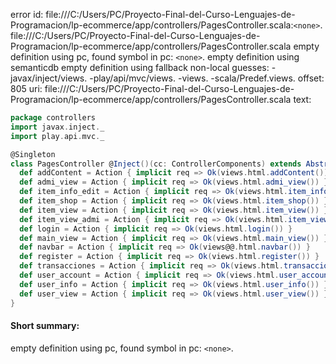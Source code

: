 error id: file:///C:/Users/PC/Proyecto-Final-del-Curso-Lenguajes-de-Programacion/lp-ecommerce/app/controllers/PagesController.scala:`<none>`.
file:///C:/Users/PC/Proyecto-Final-del-Curso-Lenguajes-de-Programacion/lp-ecommerce/app/controllers/PagesController.scala
empty definition using pc, found symbol in pc: `<none>`.
empty definition using semanticdb
empty definition using fallback
non-local guesses:
	 -javax/inject/views.
	 -play/api/mvc/views.
	 -views.
	 -scala/Predef.views.
offset: 805
uri: file:///C:/Users/PC/Proyecto-Final-del-Curso-Lenguajes-de-Programacion/lp-ecommerce/app/controllers/PagesController.scala
text:
```scala
package controllers
import javax.inject._
import play.api.mvc._

@Singleton
class PagesController @Inject()(cc: ControllerComponents) extends AbstractController(cc) {
  def addContent = Action { implicit req => Ok(views.html.addContent()) }
  def admi_view = Action { implicit req => Ok(views.html.admi_view()) }
  def item_info_edit = Action { implicit req => Ok(views.html.item_info_edit()) }
  def item_shop = Action { implicit req => Ok(views.html.item_shop()) }
  def item_view = Action { implicit req => Ok(views.html.item_view()) }
  def item_view_admi = Action { implicit req => Ok(views.html.item_view_admi()) }
  def login = Action { implicit req => Ok(views.html.login()) }
  def main_view = Action { implicit req => Ok(views.html.main_view()) }
  def navbar = Action { implicit req => Ok(views@@.html.navbar()) }
  def register = Action { implicit req => Ok(views.html.register()) }
  def transacciones = Action { implicit req => Ok(views.html.transacciones()) }
  def user_account = Action { implicit req => Ok(views.html.user_account()) }
  def user_info = Action { implicit req => Ok(views.html.user_info()) }
  def user_view = Action { implicit req => Ok(views.html.user_view()) }
}

```


#### Short summary: 

empty definition using pc, found symbol in pc: `<none>`.